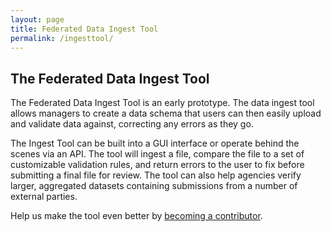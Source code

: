 ```yaml
---
layout: page
title: Federated Data Ingest Tool
permalink: /ingesttool/
---
```


## The Federated Data Ingest Tool 

The Federated Data Ingest Tool is an early prototype.  The data ingest tool allows managers to create a data schema that users can then easily upload and validate data against, correcting any errors as they go. 

The Ingest Tool can be built into a GUI interface or operate behind the scenes via an API.  The tool will ingest a file, compare the file to a set of customizable validation rules, and return errors to the user to fix before submitting a final file for review.  The tool can also help agencies verify larger, aggregated datasets containing submissions from a number of external parties. 

Help us make the tool even better by [becoming a contributor](https://github.com/18F/django-data-ingest). 
